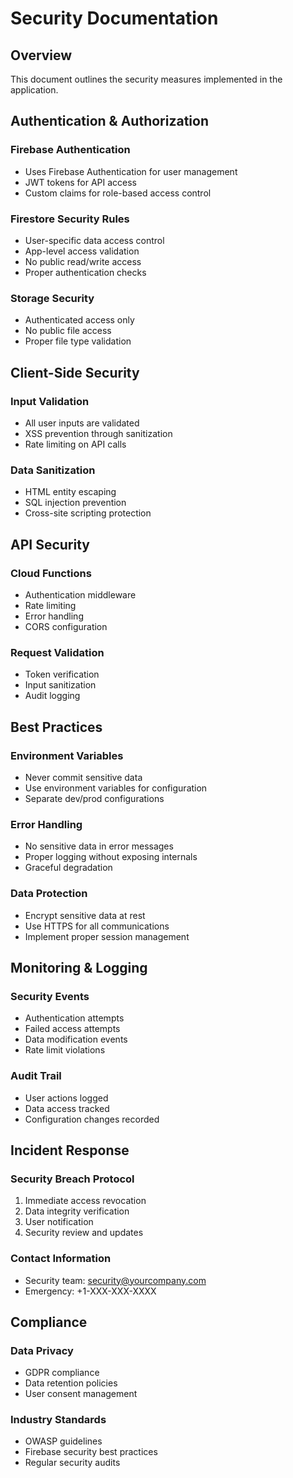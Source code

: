# Security Documentation

## Overview
This document outlines the security measures implemented in the application.

## Authentication & Authorization

### Firebase Authentication
- Uses Firebase Authentication for user management
- JWT tokens for API access
- Custom claims for role-based access control

### Firestore Security Rules
- User-specific data access control
- App-level access validation
- No public read/write access
- Proper authentication checks

### Storage Security
- Authenticated access only
- No public file access
- Proper file type validation

## Client-Side Security

### Input Validation
- All user inputs are validated
- XSS prevention through sanitization
- Rate limiting on API calls

### Data Sanitization
- HTML entity escaping
- SQL injection prevention
- Cross-site scripting protection

## API Security

### Cloud Functions
- Authentication middleware
- Rate limiting
- Error handling
- CORS configuration

### Request Validation
- Token verification
- Input sanitization
- Audit logging

## Best Practices

### Environment Variables
- Never commit sensitive data
- Use environment variables for configuration
- Separate dev/prod configurations

### Error Handling
- No sensitive data in error messages
- Proper logging without exposing internals
- Graceful degradation

### Data Protection
- Encrypt sensitive data at rest
- Use HTTPS for all communications
- Implement proper session management

## Monitoring & Logging

### Security Events
- Authentication attempts
- Failed access attempts
- Data modification events
- Rate limit violations

### Audit Trail
- User actions logged
- Data access tracked
- Configuration changes recorded

## Incident Response

### Security Breach Protocol
1. Immediate access revocation
2. Data integrity verification
3. User notification
4. Security review and updates

### Contact Information
- Security team: security@yourcompany.com
- Emergency: +1-XXX-XXX-XXXX

## Compliance

### Data Privacy
- GDPR compliance
- Data retention policies
- User consent management

### Industry Standards
- OWASP guidelines
- Firebase security best practices
- Regular security audits 